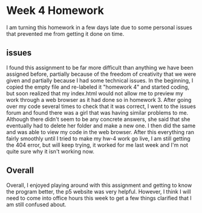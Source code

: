 # Week 4 Homework
I am turning this homework in a few days late due to some personal issues that prevented me from getting it done on time.

## issues
I found this assignment to be far more difficult than anything we have been assigned before, partially because of the freedom of creativity that we were given and partially because I had some technical issues. In the beginning, I copied the empty file and re-labeled it "homework 4" and started coding, but soon realized that my index.html would not allow me to preview my work through a web browser as it had done so in homework 3. After going over my code several times to check that it was correct, I went to the issues forum and found there was a girl that was having similar problems to me. Although there didn't seem to be any concrete answers, she said that she eventually had to delete her folder and make a new one. I then did the same and was able to view my code in the web browser. After this everything ran fairly smoothly until I tried to make my hw-4 work go live, I am still getting the 404 error, but will keep trying, it worked for me last week and I'm not quite sure why it isn't working now.

## Overall
Overall, I enjoyed playing around with this assignment and getting to know the program better, the p5 website was very helpful. However, I think I will need to come into office hours this week to get a few things clarified that I am still confused about.
